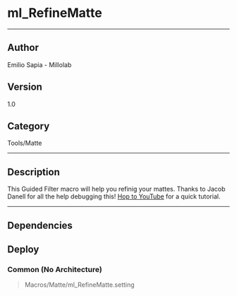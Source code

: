 # ml_RefineMatte
___

## Author
Emilio Sapia - Millolab

## Version
1.0

## Category
Tools/Matte

___

## Description
<p> This Guided Filter macro will help you refinig your mattes. Thanks to Jacob Danell for all the help debugging this! <a href="https://youtu.be/jl1bvoilkP4">Hop to YouTube</a> for a quick tutorial.</p>

___

## Dependencies

## Deploy

### Common (No Architecture)

> Macros/Matte/ml_RefineMatte.setting  
